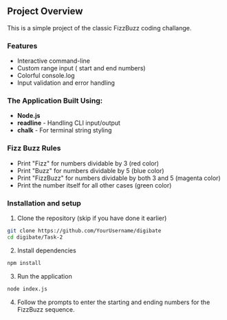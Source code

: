 ## Project Overview

This is a simple project of the classic FizzBuzz coding challange. 

### Features
- Interactive command-line
- Custom range input ( start and end numbers)
- Colorful console.log
- Input validation and error handling

### The Application Built Using:
- **Node.js** 
- **readline** - Handling  CLI input/output
- **chalk** - For terminal string styling

### Fizz Buzz Rules 
- Print "Fizz" for numbers dividable by 3 (red color)
- Print "Buzz" for numbers dividable by 5 (blue color)
- Print "FizzBuzz" for numbers dividable by both 3 and 5 (magenta color)
- Print the number itself for all other cases (green color)

### Installation and setup

1. Clone the repository (skip if you have done it earlier)

```bash
git clone https://github.com/YourUsername/digibate
cd digibate/Task-2
```

2. Install dependencies
```bash
npm install
```
3. Run the application
```bash
node index.js
```
4. Follow the prompts to enter the starting and ending numbers for the FizzBuzz sequence.
